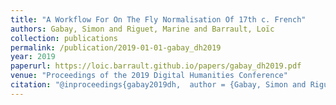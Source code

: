 ```yaml
---
title: "A Workflow For On The Fly Normalisation Of 17th c. French"
authors: Gabay, Simon and Riguet, Marine and Barrault, Loïc
collection: publications
permalink: /publication/2019-01-01-gabay_dh2019
year: 2019
paperurl: https://loic.barrault.github.io/papers/gabay_dh2019.pdf
venue: "Proceedings of the 2019 Digital Humanities Conference"
citation: "@inproceedings{gabay2019dh,  author = {Gabay, Simon and Riguet, Marine and Barrault, Loïc},  booktitle = {Proceedings of the 2019 Digital Humanities Conference},  category = {ACTI},  location = {Utrecht, The Netherlands},  note = {Short Paper},  title = {A Workflow For On The Fly Normalisation Of 17th c. French},  url = {https://loic.barrault.github.io/papers/gabay_dh2019.pdf},  year = {2019} }  "
---
```


